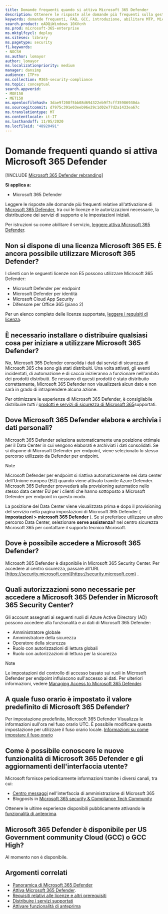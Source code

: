 ```yaml
---
title: Domande frequenti quando si attiva Microsoft 365 Defender
description: Ottenere le risposte alle domande più frequenti sulla gestione delle licenze, delle autorizzazioni, delle impostazioni iniziali e di altri prodotti e servizi correlati all'abilitazione di Microsoft 365 Defender
keywords: domande frequenti, FAQ, GCC, introduzione, abilitare MTP, Microsoft Threat Protection, M365, sicurezza, percorso dati, autorizzazioni necessarie, idoneità licenza, pagina impostazioni
search.product: eADQiWindows 10XVcnh
ms.prod: microsoft-365-enterprise
ms.mktglfcycl: deploy
ms.sitesec: library
ms.pagetype: security
f1.keywords:
- NOCSH
ms.author: lomayor
author: lomayor
ms.localizationpriority: medium
manager: dansimp
audience: ITPro
ms.collection: M365-security-compliance
ms.topic: conceptual
search.appverid:
- MOE150
- MET150
ms.openlocfilehash: 3dae9f208f5bb08d694322eb9f7cff35986930da
ms.sourcegitcommit: d7975c391e03eeb96e29c1d02e77d2a1433ea67c
ms.translationtype: MT
ms.contentlocale: it-IT
ms.lasthandoff: 11/05/2020
ms.locfileid: "48920491"
---
```

# <a name="frequently-asked-questions-when-turning-on-microsoft-365-defender"></a>Domande frequenti quando si attiva Microsoft 365 Defender

[!INCLUDE [Microsoft 365 Defender rebranding](../includes/microsoft-defender.md)]


**Si applica a:**
- Microsoft 365 Defender

Leggere le risposte alle domande più frequenti relative all'attivazione di [Microsoft 365 Defender](microsoft-threat-protection.md), tra cui le licenze e le autorizzazioni necessarie, la distribuzione dei servizi di supporto e le impostazioni iniziali.

Per istruzioni su come abilitare il servizio, [leggere attiva Microsoft 365 Defender](mtp-enable.md).

## <a name="i-dont-have-a-microsoft-365-e5-license-can-i-still-use-microsoft-365-defender"></a>Non si dispone di una licenza Microsoft 365 E5. È ancora possibile utilizzare Microsoft 365 Defender?

I clienti con le seguenti licenze non E5 possono utilizzare Microsoft 365 Defender:

- Microsoft Defender per endpoint
- Microsoft Defender per identità
- Microsoft Cloud App Security
- Difensore per Office 365 (piano 2)
 
Per un elenco completo delle licenze supportate, [leggere i requisiti di licenza](prerequisites.md#licensing-requirements).

## <a name="do-i-need-to-install-or-deploy-anything-to-start-using-microsoft-365-defender"></a>È necessario installare o distribuire qualsiasi cosa per iniziare a utilizzare Microsoft 365 Defender?

No, Microsoft 365 Defender consolida i dati dai servizi di sicurezza di Microsoft 365 che sono già stati distribuiti. Una volta attivati, gli eventi incidentati, di automazione e di caccia inizieranno a funzionare nell'ambito dei prodotti distribuiti. Se nessuno di questi prodotti è stato distribuito correttamente, Microsoft 365 Defender non visualizzerà alcun dato e non sarà in grado di intraprendere alcuna azione.

Per ottimizzare le esperienze di Microsoft 365 Defender, è consigliabile distribuire *tutti i* [prodotti e servizi di sicurezza di Microsoft 365](deploy-supported-services.md)supportati.

## <a name="where-does-microsoft-365-defender-process-and-store-my-data"></a>Dove Microsoft 365 Defender elabora e archivia i dati personali?
Microsoft 365 Defender seleziona automaticamente una posizione ottimale per il Data Center in cui vengono elaborati e archiviati i dati consolidati. Se si dispone di Microsoft Defender per endpoint, viene selezionato lo stesso percorso utilizzato da Defender per endpoint.

>[!NOTE]
>Microsoft Defender per endpoint si riattiva automaticamente nei data center dell'Unione europea (EU) quando viene attivato tramite Azure Defender. Microsoft 365 Defender provvederà alla provisioning automatico nello stesso data center EU per i clienti che hanno sottoposto a Microsoft Defender per endpoint in questo modo. 

La posizione del Data Center viene visualizzata prima e dopo il provisioning del servizio nella pagina impostazioni di Microsoft 365 Defender ( **impostazioni > microsoft 365 Defender** ). Se si preferisce utilizzare un altro percorso Data Center, selezionare **serve assistenza?** nel centro sicurezza Microsoft 365 per contattare il supporto tecnico Microsoft.

## <a name="where-can-i-access-microsoft-365-defender"></a>Dove è possibile accedere a Microsoft 365 Defender?

Microsoft 365 Defender è disponibile in Microsoft 365 Security Center. Per accedere al centro sicurezza, passare all'URL [https://security.microsoft.com](https://security.microsoft.com) .

##  <a name="what-permissions-do-i-need-to-access-microsoft-365-defender-in-microsoft-365-security-center"></a>Quali autorizzazioni sono necessarie per accedere a Microsoft 365 Defender in Microsoft 365 Security Center?

Gli account assegnati ai seguenti ruoli di Azure Active Directory (AD) possono accedere alla funzionalità e ai dati di Microsoft 365 Defender:

- Amministratore globale
- Amministratore della sicurezza
- Operatore della sicurezza
- Ruolo con autorizzazioni di lettura globali
- Ruolo con autorizzazioni di lettura per la sicurezza

>[!NOTE]
>Le impostazioni del controllo di accesso basato sui ruoli in Microsoft Defender per endpoint influiscono sull'accesso ai dati. Per ulteriori informazioni, vedere [Managing Access to Microsoft 365 Defender](mtp-permissions.md).

## <a name="what-time-zone-does-microsoft-365-defender-default-to"></a>A quale fuso orario è impostato il valore predefinito di Microsoft 365 Defender?
Per impostazione predefinita, Microsoft 365 Defender Visualizza le informazioni sull'ora nel fuso orario UTC. È possibile modificare questa impostazione per utilizzare il fuso orario locale. [Informazioni su come impostare il fuso orario](mtp-time-zone.md)

## <a name="how-can-i-learn-about-new-microsoft-365-defender-feature-and-ui-updates"></a>Come è possibile conoscere le nuove funzionalità di Microsoft 365 Defender e gli aggiornamenti dell'interfaccia utente?

Microsoft fornisce periodicamente informazioni tramite i diversi canali, tra cui:

- [Centro messaggi](../../admin/manage/message-center.md) nell'interfaccia di amministrazione di Microsoft 365
- Blogposts in [Microsoft 365 security & Compliance Tech Community](https://techcommunity.microsoft.com/t5/security-privacy-and-compliance/bg-p/securityprivacycompliance)

Ottenere le ultime esperienze disponibili pubblicamente attivando le [funzionalità di anteprima](preview.md).

## <a name="is-microsoft-365-defender-available-for-us-government-community-cloud-gcc-or-gcc-high"></a>Microsoft 365 Defender è disponibile per US Government community Cloud (GCC) o GCC High?
Al momento non è disponibile.

## <a name="related-topics"></a>Argomenti correlati

- [Panoramica di Microsoft 365 Defender](microsoft-threat-protection.md)
- [Attiva Microsoft 365 Defender](mtp-enable.md).
- [Requisiti relativi alle licenze e altri prerequisiti](prerequisites.md)
- [Distribuire i servizi supportati](deploy-supported-services.md)
- [Attivare funzionalità di anteprima](preview.md)
